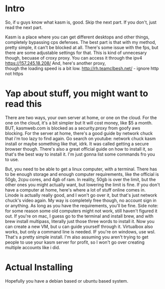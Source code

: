 # Intro
So, if u guys know what kasm is, good. Skip the next part. If you don't, just read the next part.

Kasm is a place where you can get different desktops and other things, completely bypassing cps defenses. 
The best part is that with my method, pretty simple, it can't be blocked at all. 
There's some issue with the fps, but there are some adjustable settings for that. This is kind of unnecesary though, 
becuase of croxy proxy. You can access it through the ipv4 https://157.245.18.208/ And, here's another proxy,   
though the loading speed is a bit low. http://rh.teamclbesh.net/ - ignore http not https

# Yap about stuff, you might want to read this
There are two ways, your own server at home, or one on the cloud. For the one on the cloud, it's a bit simpler
but It will cost money, like $5 a month. BUT, kasmweb.com is blocked as a security.proxy from goofy aws blocking. For the server at home, there's a good guide by network chuck that i'm too lazy to find again. Go search on youtube: network chuck kasm install
or maybe something like that, idrk. It was called getting a secure browser though. There's also a great official guide on how to install it, so that's the best way to install it. I'm just gonna list some commands fro you to use. 

But, you need to be able to get a linux computer, with a terminal. There has to be enough storage and enough computer requirements, like the official is 50gb, 2cpu cores, and 4gb of ram. In reality, 50gb is over the limit, but the other ones you might actually want, but lowering the limit is fine. If you don't have a computer at home, here's where a lot of stuff online
comes in. Linode is actually really good, and I won't go over it, but that's just network chuck's video again. My way is completely free though, no account sign in or anything. As long as you have the requirements, you'll be fine. Side note: for some reason some old computers might not work, still haven't figured it out. If you're on mac, I guess go to the terminal and install
brew, and with brew install multipass, literally just those three words to install it. Now you can create a new VM, but u can 
guide yourself through it. Virtualbox also works, but only a command line is needed. IF you're on windows, use wsl. That's a pretty
simple install. I'm also assuming you aren't trying to get people to use your kasm server for profit, so I won't go over creating
multiple accounts like i did. 

# Actual Installing
Hopefully you have a debian based or ubuntu based system. 

